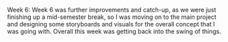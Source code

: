 Week 6:
Week 6 was further improvements and catch-up, as we were just finishing up a mid-semester break, so I was moving on to the main project and designing some storyboards and visuals for the overall concept that I was going with. Overall this week was getting back into the swing of things.
